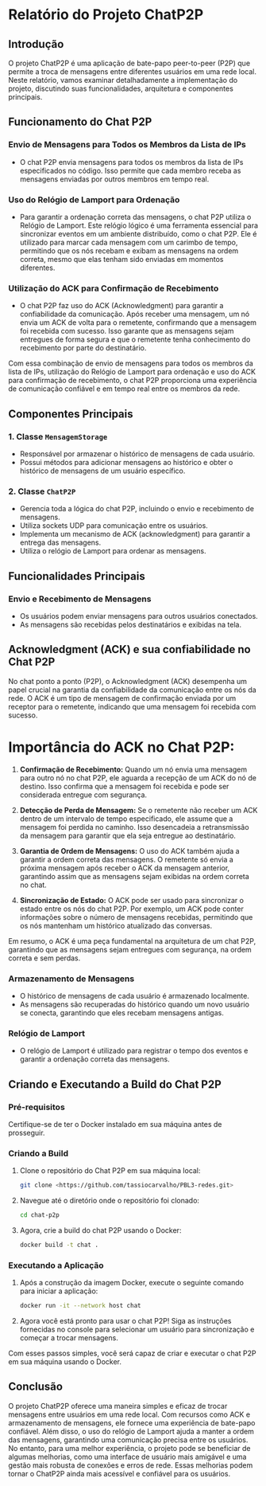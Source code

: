 # Relatório do Projeto ChatP2P

## Introdução
O projeto ChatP2P é uma aplicação de bate-papo peer-to-peer (P2P) que permite a troca de mensagens entre diferentes usuários em uma rede local. Neste relatório, vamos examinar detalhadamente a implementação do projeto, discutindo suas funcionalidades, arquitetura e componentes principais.

## Funcionamento do Chat P2P

### Envio de Mensagens para Todos os Membros da Lista de IPs

- O chat P2P envia mensagens para todos os membros da lista de IPs especificados no código. Isso permite que cada membro receba as mensagens enviadas por outros membros em tempo real.

### Uso do Relógio de Lamport para Ordenação

- Para garantir a ordenação correta das mensagens, o chat P2P utiliza o Relógio de Lamport. Este relógio lógico é uma ferramenta essencial para sincronizar eventos em um ambiente distribuído, como o chat P2P. Ele é utilizado para marcar cada mensagem com um carimbo de tempo, permitindo que os nós recebam e exibam as mensagens na ordem correta, mesmo que elas tenham sido enviadas em momentos diferentes.

### Utilização do ACK para Confirmação de Recebimento

- O chat P2P faz uso do ACK (Acknowledgment) para garantir a confiabilidade da comunicação. Após receber uma mensagem, um nó envia um ACK de volta para o remetente, confirmando que a mensagem foi recebida com sucesso. Isso garante que as mensagens sejam entregues de forma segura e que o remetente tenha conhecimento do recebimento por parte do destinatário.

Com essa combinação de envio de mensagens para todos os membros da lista de IPs, utilização do Relógio de Lamport para ordenação e uso do ACK para confirmação de recebimento, o chat P2P proporciona uma experiência de comunicação confiável e em tempo real entre os membros da rede.

## Componentes Principais

### 1. Classe `MensagemStorage`
- Responsável por armazenar o histórico de mensagens de cada usuário.
- Possui métodos para adicionar mensagens ao histórico e obter o histórico de mensagens de um usuário específico.

### 2. Classe `ChatP2P`
- Gerencia toda a lógica do chat P2P, incluindo o envio e recebimento de mensagens.
- Utiliza sockets UDP para comunicação entre os usuários.
- Implementa um mecanismo de ACK (acknowledgment) para garantir a entrega das mensagens.
- Utiliza o relógio de Lamport para ordenar as mensagens.

## Funcionalidades Principais

### Envio e Recebimento de Mensagens
- Os usuários podem enviar mensagens para outros usuários conectados.
- As mensagens são recebidas pelos destinatários e exibidas na tela.

## Acknowledgment (ACK) e sua confiabilidade no Chat P2P

No chat ponto a ponto (P2P), o Acknowledgment (ACK) desempenha um papel crucial na garantia da confiabilidade da comunicação entre os nós da rede. O ACK é um tipo de mensagem de confirmação enviada por um receptor para o remetente, indicando que uma mensagem foi recebida com sucesso.

# Importância do ACK no Chat P2P:

1. **Confirmação de Recebimento:**
   Quando um nó envia uma mensagem para outro nó no chat P2P, ele aguarda a recepção de um ACK do nó de destino. Isso confirma que a mensagem foi recebida e pode ser considerada entregue com segurança.

2. **Detecção de Perda de Mensagem:**
   Se o remetente não receber um ACK dentro de um intervalo de tempo especificado, ele assume que a mensagem foi perdida no caminho. Isso desencadeia a retransmissão da mensagem para garantir que ela seja entregue ao destinatário.

3. **Garantia de Ordem de Mensagens:**
   O uso do ACK também ajuda a garantir a ordem correta das mensagens. O remetente só envia a próxima mensagem após receber o ACK da mensagem anterior, garantindo assim que as mensagens sejam exibidas na ordem correta no chat.

4. **Sincronização de Estado:**
   O ACK pode ser usado para sincronizar o estado entre os nós do chat P2P. Por exemplo, um ACK pode conter informações sobre o número de mensagens recebidas, permitindo que os nós mantenham um histórico atualizado das conversas.

Em resumo, o ACK é uma peça fundamental na arquitetura de um chat P2P, garantindo que as mensagens sejam entregues com segurança, na ordem correta e sem perdas.

### Armazenamento de Mensagens
- O histórico de mensagens de cada usuário é armazenado localmente.
- As mensagens são recuperadas do histórico quando um novo usuário se conecta, garantindo que eles recebam mensagens antigas.

### Relógio de Lamport
- O relógio de Lamport é utilizado para registrar o tempo dos eventos e garantir a ordenação correta das mensagens.

## Criando e Executando a Build do Chat P2P

### Pré-requisitos

Certifique-se de ter o Docker instalado em sua máquina antes de prosseguir.

### Criando a Build

1. Clone o repositório do Chat P2P em sua máquina local:

   ```bash
   git clone <https://github.com/tassiocarvalho/PBL3-redes.git>
   ```

2. Navegue até o diretório onde o repositório foi clonado:

   ```bash
   cd chat-p2p
   ```

3. Agora, crie a build do chat P2P usando o Docker:

   ```bash
   docker build -t chat .
   ```

### Executando a Aplicação

1. Após a construção da imagem Docker, execute o seguinte comando para iniciar a aplicação:

   ```bash
   docker run -it --network host chat
   ```

2. Agora você está pronto para usar o chat P2P! Siga as instruções fornecidas no console para selecionar um usuário para sincronização e começar a trocar mensagens.

Com esses passos simples, você será capaz de criar e executar o chat P2P em sua máquina usando o Docker.

## Conclusão
O projeto ChatP2P oferece uma maneira simples e eficaz de trocar mensagens entre usuários em uma rede local. Com recursos como ACK e armazenamento de mensagens, ele fornece uma experiência de bate-papo confiável. Além disso, o uso do relógio de Lamport ajuda a manter a ordem das mensagens, garantindo uma comunicação precisa entre os usuários. No entanto, para uma melhor experiência, o projeto pode se beneficiar de algumas melhorias, como uma interface de usuário mais amigável e uma gestão mais robusta de conexões e erros de rede. Essas melhorias podem tornar o ChatP2P ainda mais acessível e confiável para os usuários.
